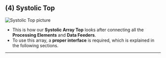 
## (4) Systolic Top

![Systolic Top picture](systolic_top_1.png)  <!-- Replace with your actual image -->

- This is how our **Systolic Array Top** looks after connecting all the **Processing Elements** and **Data Feeders**.  
- To use this array, a **proper interface** is required, which is explained in the following sections.  


---
